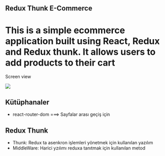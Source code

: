 ## Redux Thunk E-Commerce

<h1>This is a simple ecommerce application built using React, Redux and Redux thunk. It allows users to add products to their cart</h1>

Screen view

<img src="./src/assets/ReduxThunk-E-Commerce.gif">

## Kütüphanaler

- react-router-dom ===> Sayfalar arası geçiş için

## Redux Thunk

- Thunk: Redux ta asenkron işlemleri yönetmek için kullanılan yazılım
- MiddleWare: Harici yzılımı reduxa tanıtmak için kullanılan metod
